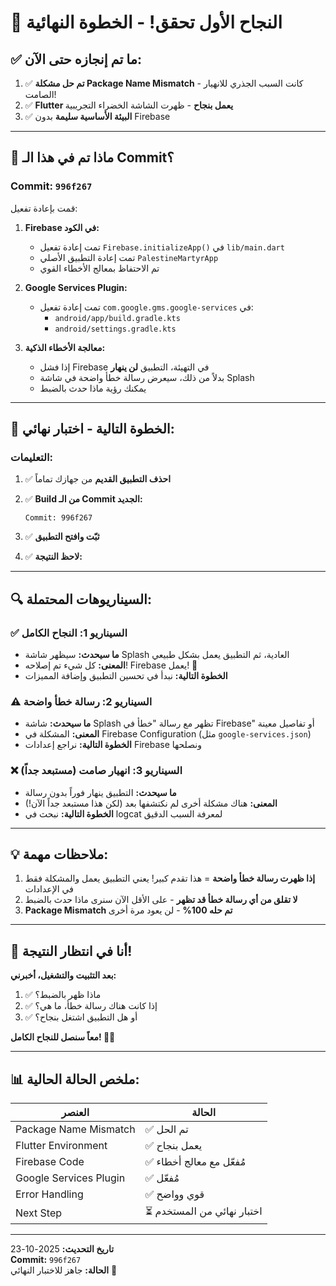 # 🎊 النجاح الأول تحقق! - الخطوة النهائية

## ✅ ما تم إنجازه حتى الآن:

1. ✅ **تم حل مشكلة Package Name Mismatch** - كانت السبب الجذري للانهيار الصامت!
2. ✅ **Flutter يعمل بنجاح** - ظهرت الشاشة الخضراء التجريبية
3. ✅ **البيئة الأساسية سليمة** بدون Firebase

---

## 🔄 ماذا تم في هذا الـ Commit؟

### **Commit: `996f267`**

قمت بإعادة تفعيل:

1. **Firebase في الكود:**
   - تمت إعادة تفعيل `Firebase.initializeApp()` في `lib/main.dart`
   - تمت إعادة التطبيق الأصلي `PalestineMartyrApp`
   - تم الاحتفاظ بمعالج الأخطاء القوي

2. **Google Services Plugin:**
   - تمت إعادة تفعيل `com.google.gms.google-services` في:
     - `android/app/build.gradle.kts`
     - `android/settings.gradle.kts`

3. **معالجة الأخطاء الذكية:**
   - إذا فشل Firebase في التهيئة، التطبيق **لن ينهار**
   - بدلاً من ذلك، سيعرض رسالة خطأ واضحة في شاشة Splash
   - يمكنك رؤية ماذا حدث بالضبط

---

## 📝 الخطوة التالية - اختبار نهائي:

### **التعليمات:**

1. ✅ **احذف التطبيق القديم** من جهازك تماماً

2. ✅ **Build من الـ Commit الجديد:**
   ```
   Commit: 996f267
   ```

3. ✅ **ثبّت وافتح التطبيق**

4. ✅ **لاحظ النتيجة:**

---

## 🔍 السيناريوهات المحتملة:

### **✅ السيناريو 1: النجاح الكامل**

- **ما سيحدث:** سيظهر شاشة Splash العادية، ثم التطبيق يعمل بشكل طبيعي
- **المعنى:** كل شيء تم إصلاحه! Firebase يعمل! 🎉
- **الخطوة التالية:** نبدأ في تحسين التطبيق وإضافة المميزات

### **⚠️ السيناريو 2: رسالة خطأ واضحة**

- **ما سيحدث:** شاشة Splash تظهر مع رسالة "خطأ في Firebase" أو تفاصيل معينة
- **المعنى:** المشكلة في Firebase Configuration (مثل `google-services.json`)
- **الخطوة التالية:** نراجع إعدادات Firebase ونصلحها

### **❌ السيناريو 3: انهيار صامت (مستبعد جداً)**

- **ما سيحدث:** التطبيق ينهار فوراً بدون رسالة
- **المعنى:** هناك مشكلة أخرى لم نكتشفها بعد (لكن هذا مستبعد جداً الآن!)
- **الخطوة التالية:** نبحث في logcat لمعرفة السبب الدقيق

---

## 💡 ملاحظات مهمة:

1. **إذا ظهرت رسالة خطأ واضحة** = هذا تقدم كبير! يعني التطبيق يعمل والمشكلة فقط في الإعدادات
2. **لا تقلق من أي رسالة خطأ قد تظهر** - على الأقل الآن سنرى ماذا حدث بالضبط
3. **Package Mismatch تم حله 100%** - لن يعود مرة أخرى

---

## 🚀 أنا في انتظار النتيجة!

**بعد التثبيت والتشغيل، أخبرني:**

1. ✅ ماذا ظهر بالضبط؟
2. ✅ إذا كانت هناك رسالة خطأ، ما هي؟
3. ✅ أو هل التطبيق اشتغل بنجاح؟

**معاً سنصل للنجاح الكامل! 💪🔥**

---

## 📊 ملخص الحالة الحالية:

| العنصر | الحالة |
|--------|--------|
| Package Name Mismatch | ✅ تم الحل |
| Flutter Environment | ✅ يعمل بنجاح |
| Firebase Code | ✅ مُفعّل مع معالج أخطاء |
| Google Services Plugin | ✅ مُفعّل |
| Error Handling | ✅ قوي وواضح |
| Next Step | ⏳ اختبار نهائي من المستخدم |

---

**تاريخ التحديث:** 2025-10-23  
**Commit:** `996f267`  
**الحالة:** جاهز للاختبار النهائي 🚀
